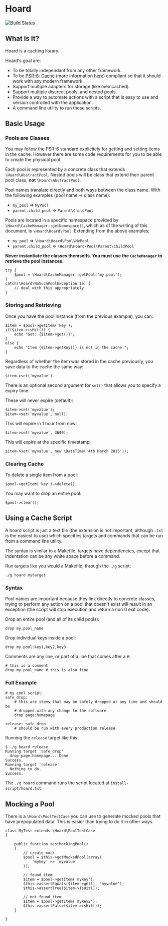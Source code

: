 Hoard
=====

[![Build Status](https://travis-ci.org/elliotchance/Hoard.svg?branch=master)](https://travis-ci.org/elliotchance/Hoard)

What Is It?
-----------

Hoard is a caching library.

Hoard's goal are:

* To be totally independant from any other framework.
* To be [PSR-6: Cache](https://github.com/php-fig/fig-standards/pull/149) (more
  information [here](https://github.com/Crell/fig-standards/blob/76527139cad588c072beaedc116438e46ba2f70b/proposed/cache.md))
  compliant so that it should work with any modern framework.
* Support multiple adapters for storage (like memcached).
* Support multiple discreet pools, and nested pools.
* Provide a way to automate actions with a script that is easy to use and
  version controlled with the application.
* A command line utility to run these scripts.

Basic Usage
-----------
### Pools are Classes ###

You may follow the PSR-6 standard explicitely for getting and setting items in
the cache. However there are some code requirements for you to be able to
create the physical pool.

Each pool is represented by a concrete class that extends
`\Hoard\AbstractPool`. Nested pools will be class that extend their parent
pool class, **not** `\Hoard\AbstractPool`.

Pool names translate directly and both ways between the class name. With the
following examples (pool name => class name):

* `my_pool` => `MyPool`
* `parent.child_pool` => `Parent\ChildPool`

Pools are located in a specific namespace provided by
`\Hoard\CacheManager::getNamespace()`, which as of the writing of this
document, is `\Hoard\Hoard\Pool`. Extending from the above examples;

* `my_pool` => `\Hoard\Hoard\Pool\MyPool`
* `parent.child_pool` => `\Hoard\Hoard\Pool\Parent\ChildPool`

**Never instantiate the classes themselfs. You must use the `CacheManager` to
retrieve the pool instances.**

    try {
        $pool = \Hoard\CacheManager::getPool('my.pool');
    }
    catch(\Hoard\NoSuchPoolException $e) {
        // deal with this appropriately
    }
    
### Storing and Retrieving ###

Once you have the pool instance (from the previous example), you can:

    $item = $pool->getItem('key');
    if($item->isHit()) {
        echo "Got: {$item->get()}";
    }
    else {
        echo "Item {$item->getKey()} is not in the cache.";
    }    
    
Regardless of whether the item was stored in the cache previously, you save
data to the cache the same way:

    $item->set('myvalue')
    
There is an optional second argument for `set()` that allows you to specify a
expiry time:

These will never expire (default):

    $item->set('myvalue');       
    $item->set('myvalue', null);
    
This will expire in 1 hour from now:

    $item->set('myvalue', 3600);
    
This will expire at the specific timestamp:

    $item->set('myvalue', new \DateTime('4th March 2015'));

### Clearing Cache ###

To delete a single item from a pool:

    $pool->getItem('key')->delete();

You may want to drop an entire pool:

    $pool->clear();

Using a Cache Script
--------------------

A hoard script is just a text file (the extension is not important, although
`.txt` is the easiest to use) which specifies targets and commands that can be
run from a command line utility.

The syntax is similar to a Makefile, targets have dependencies, except that
indentation can be any white space before a command.

Run targets like you would a Makefile, through the `./g` script:

    ./g hoard mytarget
    
### Syntax ###

Pool names are important because they link directly to concrete classes, trying
to perform any action on a pool that doesn't exist will result in an exception
(the script will stop execution and return a non 0 exit code).

Drop an entire pool (and all of its child pools):

    drop my.pool_name

Drop individual keys inside a pool:

    drop my.pool:key1,key2,key3

Comments are any line, or part of a line that comes after a `#`:

    # this is a comment
    drop my.pool_name # this is also fine

### Full Example ###

    # my cool script
    safe_drop:
        # this are items that may be safely dropped at any time and should be
        # dropped with any change to the software
        drop page:homepage

    release: safe_drop
        # should be run with every production release

Running the `release` target like this:

    $ ./g hoard release
    Running target 'safe_drop'
      drop page:homepage... Done
    Success.
    Running target 'release'
      Nothing to do.
    Success.

The `./g hoard` command runs the script located at `install-script/hoard.txt`.

Mocking a Pool
--------------

There is a `\Hoard\PoolTestCase` you can use to generate mocked pools that
have prepopulated data. This is easier than trying to do it in other ways.

    class MyTest extends \Hoard\PoolTestCase
    {

        public function testMockingPool()
        {
            // create mock
            $pool = $this->getMockedPool(array(
                'mykey' => 'myvalue'
            ));

            // found item
            $item = $pool->getItem('mykey');
            $this->assertEquals($item->get(), 'myvalue');
            $this->assertTrue($item->isHit());

            // not found item
            $item = $pool->getItem('mykey2');
            $this->assertFalse($item->isHit());
        }

    }

